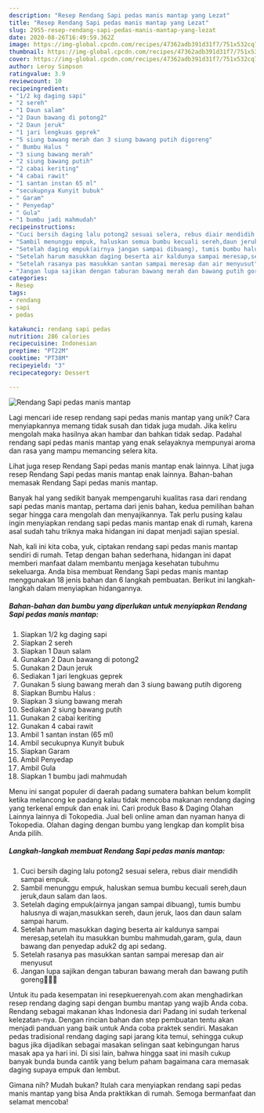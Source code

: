 ```yaml
---
description: "Resep Rendang Sapi pedas manis mantap yang Lezat"
title: "Resep Rendang Sapi pedas manis mantap yang Lezat"
slug: 2955-resep-rendang-sapi-pedas-manis-mantap-yang-lezat
date: 2020-08-26T16:49:59.362Z
image: https://img-global.cpcdn.com/recipes/47362adb391d31f7/751x532cq70/rendang-sapi-pedas-manis-mantap-foto-resep-utama.jpg
thumbnail: https://img-global.cpcdn.com/recipes/47362adb391d31f7/751x532cq70/rendang-sapi-pedas-manis-mantap-foto-resep-utama.jpg
cover: https://img-global.cpcdn.com/recipes/47362adb391d31f7/751x532cq70/rendang-sapi-pedas-manis-mantap-foto-resep-utama.jpg
author: Leroy Simpson
ratingvalue: 3.9
reviewcount: 10
recipeingredient:
- "1/2 kg daging sapi"
- "2 sereh"
- "1 Daun salam"
- "2 Daun bawang di potong2"
- "2 Daun jeruk"
- "1 jari lengkuas geprek"
- "5 siung bawang merah dan 3 siung bawang putih digoreng"
- " Bumbu Halus "
- "3 siung bawang merah"
- "2 siung bawang putih"
- "2 cabai keriting"
- "4 cabai rawit"
- "1 santan instan 65 ml"
- "secukupnya Kunyit bubuk"
- " Garam"
- " Penyedap"
- " Gula"
- "1 bumbu jadi mahmudah"
recipeinstructions:
- "Cuci bersih daging lalu potong2 sesuai selera, rebus diair mendidih sampai empuk."
- "Sambil menunggu empuk, haluskan semua bumbu kecuali sereh,daun jeruk,daun salam dan laos."
- "Setelah daging empuk(airnya jangan sampai dibuang), tumis bumbu halusnya di wajan,masukkan sereh, daun jeruk, laos dan daun salam sampai harum."
- "Setelah harum masukkan daging beserta air kaldunya sampai meresap,setelah itu masukkan bumbu mahmudah,garam, gula, daun bawang dan penyedap aduk2 dg api sedang."
- "Setelah rasanya pas masukkan santan sampai meresap dan air menyusut"
- "Jangan lupa sajikan dengan taburan bawang merah dan bawang putih goreng🤗🤗🤗"
categories:
- Resep
tags:
- rendang
- sapi
- pedas

katakunci: rendang sapi pedas 
nutrition: 286 calories
recipecuisine: Indonesian
preptime: "PT22M"
cooktime: "PT38M"
recipeyield: "3"
recipecategory: Dessert

---
```



![Rendang Sapi pedas manis mantap](https://img-global.cpcdn.com/recipes/47362adb391d31f7/751x532cq70/rendang-sapi-pedas-manis-mantap-foto-resep-utama.jpg)

Lagi mencari ide resep rendang sapi pedas manis mantap yang unik? Cara menyiapkannya memang tidak susah dan tidak juga mudah. Jika keliru mengolah maka hasilnya akan hambar dan bahkan tidak sedap. Padahal rendang sapi pedas manis mantap yang enak selayaknya mempunyai aroma dan rasa yang mampu memancing selera kita.

Lihat juga resep Rendang Sapi pedas manis mantap enak lainnya. Lihat juga resep Rendang Sapi pedas manis mantap enak lainnya. Bahan-bahan memasak Rendang Sapi pedas manis mantap.

Banyak hal yang sedikit banyak mempengaruhi kualitas rasa dari rendang sapi pedas manis mantap, pertama dari jenis bahan, kedua pemilihan bahan segar hingga cara mengolah dan menyajikannya. Tak perlu pusing kalau ingin menyiapkan rendang sapi pedas manis mantap enak di rumah, karena asal sudah tahu triknya maka hidangan ini dapat menjadi sajian spesial.


Nah, kali ini kita coba, yuk, ciptakan rendang sapi pedas manis mantap sendiri di rumah. Tetap dengan bahan sederhana, hidangan ini dapat memberi manfaat dalam membantu menjaga kesehatan tubuhmu sekeluarga. Anda bisa membuat Rendang Sapi pedas manis mantap menggunakan 18 jenis bahan dan 6 langkah pembuatan. Berikut ini langkah-langkah dalam menyiapkan hidangannya.

<!--inarticleads1-->

##### Bahan-bahan dan bumbu yang diperlukan untuk menyiapkan Rendang Sapi pedas manis mantap:

1. Siapkan 1/2 kg daging sapi
1. Siapkan 2 sereh
1. Siapkan 1 Daun salam
1. Gunakan 2 Daun bawang di potong2
1. Gunakan 2 Daun jeruk
1. Sediakan 1 jari lengkuas geprek
1. Gunakan 5 siung bawang merah dan 3 siung bawang putih digoreng
1. Siapkan  Bumbu Halus :
1. Siapkan 3 siung bawang merah
1. Sediakan 2 siung bawang putih
1. Gunakan 2 cabai keriting
1. Gunakan 4 cabai rawit
1. Ambil 1 santan instan (65 ml)
1. Ambil secukupnya Kunyit bubuk
1. Siapkan  Garam
1. Ambil  Penyedap
1. Ambil  Gula
1. Siapkan 1 bumbu jadi mahmudah


Menu ini sangat populer di daerah padang sumatera bahkan belum komplit ketika melancong ke padang kalau tidak mencoba makanan rendang daging yang terkenal empuk dan enak ini. Cari produk Baso &amp; Daging Olahan Lainnya lainnya di Tokopedia. Jual beli online aman dan nyaman hanya di Tokopedia. Olahan daging dengan bumbu yang lengkap dan komplit bisa Anda pilih. 

<!--inarticleads2-->

##### Langkah-langkah membuat Rendang Sapi pedas manis mantap:

1. Cuci bersih daging lalu potong2 sesuai selera, rebus diair mendidih sampai empuk.
1. Sambil menunggu empuk, haluskan semua bumbu kecuali sereh,daun jeruk,daun salam dan laos.
1. Setelah daging empuk(airnya jangan sampai dibuang), tumis bumbu halusnya di wajan,masukkan sereh, daun jeruk, laos dan daun salam sampai harum.
1. Setelah harum masukkan daging beserta air kaldunya sampai meresap,setelah itu masukkan bumbu mahmudah,garam, gula, daun bawang dan penyedap aduk2 dg api sedang.
1. Setelah rasanya pas masukkan santan sampai meresap dan air menyusut
1. Jangan lupa sajikan dengan taburan bawang merah dan bawang putih goreng🤗🤗🤗


Untuk itu pada kesempatan ini resepkuerenyah.com akan menghadirkan resep rendang daging sapi dengan bumbu mantap yang wajib Anda coba. Rendang sebagai makanan khas Indonesia dari Padang ini sudah terkenal kelezatan-nya. Dengan rincian bahan dan step pembuatan tentu akan menjadi panduan yang baik untuk Anda coba praktek sendiri. Masakan pedas tradisional rendang daging sapi jarang kita temui, sehingga cukup bagus jika dijadikan sebagai masakan selingan saat kebingungan harus masak apa ya hari ini. Di sisi lain, bahwa hingga saat ini masih cukup banyak bunda bunda cantik yang belum paham bagaimana cara memasak daging supaya empuk dan lembut. 

Gimana nih? Mudah bukan? Itulah cara menyiapkan rendang sapi pedas manis mantap yang bisa Anda praktikkan di rumah. Semoga bermanfaat dan selamat mencoba!

